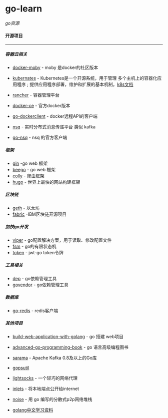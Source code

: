 # go-learn

*go资源*



#### 开源项目

---

##### 容器云相关

- [docker-moby](https://github.com/moby/moby) - moby 是docker的社区版本

- [kubernates](https://github.com/kubernetes/kubernetes) - Kubernetes是一个开源系统，用于管理 多个主机上的容器化应用程序 ; 提供应用程序部署，维护和扩展的基本机制。[k8s文档](https://kubernetes.io/docs/concepts/overview/what-is-kubernetes/)
- [rancher](https://github.com/rancher/rancher) - 容器管理平台
- [docker-ce](https://github.com/docker/docker-ce) - 官方docker版本
- [go-dockerclient](https://github.com/fsouza/go-dockerclient) - docker远程API的客户端
- [nsq](https://github.com/nsqio/nsq) - 实时分布式消息传递平台 类似 kafka
- [go-nsq](https://github.com/nsqio/go-nsq) - nsq 的官方客户端



##### 框架

- [gin](https://github.com/gin-gonic/gin) -go web 框架
- [beego](https://github.com/ethereum/go-ethereum) - go web 框架
- [colly](https://github.com/gocolly/colly) - 爬虫框架
- [hugo](https://github.com/gohugoio/hugo) - 世界上最快的网站构建框架



##### 区块链

- [geth](https://github.com/ethereum/go-ethereum) - 以太坊
- [fabric](https://github.com/hyperledger/fabric) -IBM区块链开源项目



##### 加快go开发

- [viper](https://github.com/spf13/viper) - go配置解决方案，用于读取、修改配置文件
- [fsm](https://github.com/looplab/fsm) - go的有限状态机
- [token](https://github.com/dgrijalva/jwt-go)  - jwt-go token令牌



##### 工具相关

- [dep](https://github.com/golang/dep) - go依赖管理工具
- [govendor](https://github.com/kardianos/govendor) - go依赖管理工具



##### 数据库

- [go-redis](https://github.com/go-redis/redis) - redis客户端



##### 其他项目

- [build-web-application-with-golang](https://github.com/astaxie/build-web-application-with-golang) - go 搭建 web项目

- [advanced-go-programming-book](https://github.com/chai2010/advanced-go-programming-book) - go 语言高级编程图书

- [sarama](https://github.com/Shopify/sarama) - Apache Kafka 0.8及以上的Go库

- [gopsutil](https://github.com/shirou/gopsutil)

- [lightsocks](https://github.com/gwuhaolin/lightsocks) - 一个轻巧的网络代理

- [inlets](https://github.com/alexellis/inlets) - 将本地端点公开给internet

- [noise](https://github.com/perlin-network/noise) - 用 go 编写的分散式p2p网络堆栈

- [golang中文学习资料](https://go.wuhaolin.cn/)

  